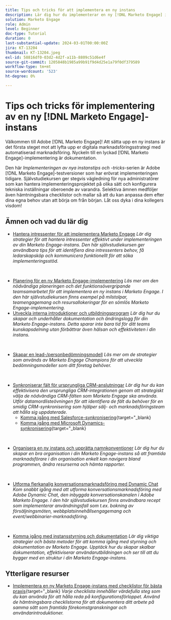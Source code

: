 ```yaml
---
title: Tips och tricks för att implementera en ny instans
description: Lär dig hur du implementerar en ny [!DNL Marketo Engage] instans för att få ut så mycket som möjligt av dess kraft.
solution: Marketo Engage
role: Admin
level: Beginner
doc-type: Tutorial
duration: 0
last-substantial-update: 2024-03-01T00:00:00Z
jira: KT-13204
thumbnail: KT-13204.jpeg
exl-id: 58816df0-03d2-4d2f-a11b-8809c51d6e4f
source-git-commit: 1205848b1985a99b91f9d4d25e1a79f0df379589
workflow-type: tm+mt
source-wordcount: '523'
ht-degree: 0%

---
```


# Tips och tricks för implementering av en ny [!DNL Marketo Engage]-instans

Välkommen till Adobe [!DNL Marketo Engage]! Att sätta upp en ny instans är det första steget mot att lyfta upp er digitala marknadsföringsstrategi med automatiserad marknadsföring. Nyckeln till en lyckad [!DNL Marketo Engage]-implementering är dokumentation.

Den här _Implementeringen av nya instanstips och -tricks_-serien är Adobe [!DNL Marketo Engage]-testversioner som har erövrat implementeringen tidigare. Självstudiekursen ger stegvis vägledning för nya administratörer som kan hantera implementeringsprojektet på olika sätt och konfigurera tekniska inställningar oberoende av varandra. Selektiva ämnen medföljer även hämtningsbara checklistor och mallar så att du kan anpassa dem efter dina egna behov utan att börja om från början. Låt oss dyka i dina kollegers visdom!

## Ämnen och vad du lär dig

* [Hantera intressenter för att implementera Marketo Engage](/help/marketo-tutorial-implementing-new-instance/managing-stakeholder-communications.md)
  *Lär dig strategier för att hantera intressenter effektivt under implementeringen av din Marketo Engage-instans. Den här självstudiekursen ger användbara tips för att identifiera dina intressenters behov, få ledarskapsköp och kommunicera funktionellt för att söka implementeringsstöd.*
<br>

* [Planering för en ny Marketo Engage-implementering](/help/marketo-tutorial-implementing-new-instance/planning-for-new-implementation.md)
  *Läs mer om den nödvändiga planeringen och det funktionsövergripande teamsamarbetet för att implementera en ny instans i Marketo Engage. I den här självstudiekursen finns exempel på milstolpar, teamengagemang och resursallokeringar för en sömlös Marketo Engage-implementering.*
  <br>
* [Utveckla interna introduktioner och utbildningsprogram](/help/marketo-tutorial-implementing-new-instance/internal-training-roadshow.md)
  *Lär dig hur du skapar och underhåller dokumentation och ändringslogg för din Marketo Engage-instans. Detta sparar inte bara tid för ditt teams kunskapsdelning utan förbättrar även hälsan och effektiviteten i din instans.*
<br>

* [Skapar en lead-/personbedömningsmodell](/help/marketo-tutorial-implementing-new-instance/building-person-scoring-model.md)
  *Läs mer om de strategier som används av Marketo Engage Champions för att utveckla bedömningsmodeller som ditt företag behöver.*
<br>

* [Synkroniserar fält för ursprungliga CRM-anslutningar](/help/marketo-tutorial-implementing-new-instance/syncing-fields-for-crm-integration.md)
  *Lär dig hur du kan effektivisera den ursprungliga CRM-integrationen genom att strategiskt välja de nödvändiga CRM-fälten som Marketo Engage ska använda. Utför datamordlisteövningen för att identifiera de fält du behöver för en smidig CRM-synkronisering som hjälper sälj- och marknadsföringsteam att hålla sig uppdaterade.*
   * [Komma igång med Salesforce-synkronisering](https://experienceleague.adobe.com/en/docs/marketo-learn/tutorials/lead-and-data-management/salesforce-sync-setup){target="_blank}
   * [Komma igång med Microsoft Dynamics-synkronisering](https://experienceleague.adobe.com/en/docs/marketo-learn/tutorials/lead-and-data-management/microsoft-dynamics-sync-setup){target="_blank}
<br>

* [Organisera en ny instans och upprätta namnkonventioner](/help/marketo-tutorial-implementing-new-instance/organizing-new-instance.md)
  *Lär dig hur du skapar en bra organisation i din Marketo Engage-instans så att framtida marknadsförare i din organisation enkelt kan navigera bland programmen, ändra resurserna och hämta rapporter.*
<br>

* [Utforma flerkanalig konversationsmarknadsföring med Dynamic Chat](/help/marketo-tutorial-implementing-new-instance/designing-omnichannel-conversational-marketing.md)
  *Kom snabbt igång med att utforma konversationsmarknadsföring med Adobe Dynamic Chat, den inbyggda konversationskanalen i Adobe Marketo Engage. I den här självstudiekursen finns användbara recept som implementerar användningsfall som t.ex. bokning av försäljningsmöten, webbplatsinnehållsengagemang och event/webbinarier-marknadsföring.*
<br>

* [Komma igång med instansstyrning och dokumentation](/help/marketo-tutorial-implementing-new-instance/documenting-your-instance.md)
  *Lär dig viktiga strategier och bästa metoder för att komma igång med styrning och dokumentation av Marketo Engage. Upptäck hur du skapar skalbar dokumentation, effektiviserar användarutbildningen och ser till att du bygger med en struktur i din Marketo Engage-instans.*

## Ytterligare resurser

* [Implementera en ny Marketo Engage-instans med checklistor för bästa praxis](https://experienceleague.adobe.com/en/docs/marketo/using/getting-started/implementing-a-new-marketo-engage-instance/where-to-start){target="_blank}
  *Varje checklista innehåller värdefulla steg som du kan använda för att hålla reda på konfigurationsförloppet. Använd de hämtningsbara checklistorna för att dokumentera ditt arbete på samma sätt som framtida förekomstgranskningar och användarintroduktioner.*
